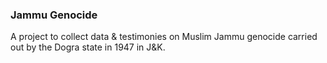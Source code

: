 ### Jammu Genocide

<!--

**JammuGenocide/JammuGenocide** is a ✨ _special_ ✨ repository because its `README.md` (this file) appears on your GitHub profile.

-->

A project to collect data & testimonies on Muslim Jammu genocide carried out by the Dogra state in 1947 in J&K.
